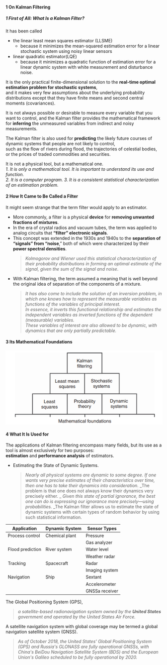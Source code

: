 #### 1 On Kalman Filtering
##### 1 First of All: What Is a Kalman Filter?
It has been called 
  - the linear least mean squares estimator (LLSME) 
    - because it minimizes the mean-squared estimation error for a linear stochastic system using noisy linear sensors
  - linear quadratic estimator(LQE)  
    - because it minimizes a quadratic function of estimation error for a linear dynamic system with white measurement and disturbance noise.

It is the only practical finite-dimensional solution to the __real-time optimal estimation problem for stochastic systems__,  
and it makes very few assumptions about the underlying probability distributions except that they have finite means and second central moments (covariances).

It is not always possible or desirable to measure every variable that you want to control, and the Kalman filter
provides the mathematical framework for __inferring__ the unmeasured variables from indirect and noisy measurements.

The Kalman filter is also used for __predicting__ the likely future courses of dynamic systems that people are not likely to control,   
such as the flow of rivers during flood, the trajectories of celestial bodies, or the prices of traded commodities and securities. 

It is not a physical tool, but a mathematical one.  
_1. It is only a mathematical tool. It is important to understand its use and function._  
_2. It is a computer program._
_3. It is a consistent statistical characterization of an estimation problem._

#### 2 How It Came to Be Called a Filter  
It might seem strange that the term filter would apply to an estimator.  
- More commonly, a filter is a physical __device__ for __removing unwanted fractions of mixtures__.  
- In the era of crystal radios and vacuum tubes, the term was applied to analog circuits that __“filter” electronic signals__.
- This concept was extended in the 1930s and 1940s to the __separation of “signals” from “noise__,” both of which were characterized by their __power spectral densities__.
  > _Kolmogorov and Wiener used this statistical characterization of their probability distributions in forming an optimal estimate of the signal, given the sum of the signal and noise_.
- With Kalman filtering, the term assumed a meaning that is well beyond the original idea of separation of the components of a mixture. 
  > _It has also come to include the solution of an inversion problem, in which one knows how to represent the measurable variables as functions of the variables of principal interest._  
  > _In essence, it inverts this functional relationship and estimates the independent variables as inverted functions of the dependent (measurable) variables._  
  > _These variables of interest are also allowed to be dynamic, with dynamics that are only partially predictable._
  
#### 3 Its Mathematical Foundations
![Foundational concepts in Kalman filtering](https://github.com/workspedia/Kalman/blob/master/Foundational%20concepts%20in%20Kalman%20filtering.PNG)
#### 4 What It Is Used for
The applications of Kalman filtering encompass many fields, but its use as a tool is almost exclusively for two purposes:   
__estimation__ and __performance analysis__ of estimators.  
- Estimating the State of Dynamic Systems.
  > _Nearly all physical systems are dynamic to some degree._
  > _If one wants very precise estimates of their characteristics over time, then one has to take their dynamics into consideration._
  > _The problem is that one does not always know their dynamics very precisely either. _
  > _Given this state of partial ignorance, the best one can do is expressing our ignorance more precisely—using probabilities._ 
  > _The Kalman filter allows us to estimate the state of dynamic systems with certain types of random behavior by using such statistical information. 

  
  
| Application      | Dynamic System | Sensor Types   |  
|      -----       |     ------     |     ------     |  
| Process control  | Chemical plant | Pressure       |
|                  |                | Gas analyzer   |
| Flood prediction | River system   | Water level    |
|                  |                | Weather radar  |
| Tracking         | Spacecraft     | Radar          |
|                  |                | Imaging system |
| Navigation       | Ship           | Sextant        |
|                  |                | Accelerometer  |
|                  |                | GNSSa receiver |

The Global Positioning System (GPS),   
  > _a satellite-based radionavigation system owned by the __United States__ government and operated by the United States Air Force._  
  
A satellite navigation system with global coverage may be termed a global navigation satellite system (GNSS).   
  > _As of October 2018, the United States' Global Positioning System (GPS) and Russia's GLONASS are fully operational GNSSs, with China's BeiDou Navigation Satellite System (BDS) and the European Union's Galileo scheduled to be fully operational by 2020._

